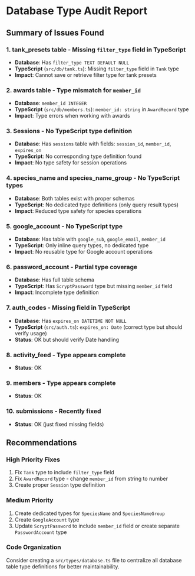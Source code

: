 # Database Type Audit Report

## Summary of Issues Found

### 1. **tank_presets table** - Missing `filter_type` field in TypeScript
- **Database**: Has `filter_type TEXT DEFAULT NULL`
- **TypeScript** (`src/db/tank.ts`): Missing `filter_type` field in `Tank` type
- **Impact**: Cannot save or retrieve filter type for tank presets

### 2. **awards table** - Type mismatch for `member_id`
- **Database**: `member_id INTEGER`
- **TypeScript** (`src/db/members.ts`): `member_id: string` in `AwardRecord` type
- **Impact**: Type errors when working with awards

### 3. **Sessions** - No TypeScript type definition
- **Database**: Has `sessions` table with fields: `session_id`, `member_id`, `expires_on`
- **TypeScript**: No corresponding type definition found
- **Impact**: No type safety for session operations

### 4. **species_name** and **species_name_group** - No TypeScript types
- **Database**: Both tables exist with proper schemas
- **TypeScript**: No dedicated type definitions (only query result types)
- **Impact**: Reduced type safety for species operations

### 5. **google_account** - No TypeScript type
- **Database**: Has table with `google_sub`, `google_email`, `member_id`
- **TypeScript**: Only inline query types, no dedicated type
- **Impact**: No reusable type for Google account operations

### 6. **password_account** - Partial type coverage
- **Database**: Has full table schema
- **TypeScript**: Has `ScryptPassword` type but missing `member_id` field
- **Impact**: Incomplete type definition

### 7. **auth_codes** - Missing field in TypeScript
- **Database**: Has `expires_on DATETIME NOT NULL`
- **TypeScript** (`src/auth.ts`): `expires_on: Date` (correct type but should verify usage)
- **Status**: OK but should verify Date handling

### 8. **activity_feed** - Type appears complete
- **Status**: OK

### 9. **members** - Type appears complete
- **Status**: OK

### 10. **submissions** - Recently fixed
- **Status**: OK (just fixed missing fields)

## Recommendations

### High Priority Fixes

1. Fix `Tank` type to include `filter_type` field
2. Fix `AwardRecord` type - change `member_id` from string to number
3. Create proper `Session` type definition

### Medium Priority

1. Create dedicated types for `SpeciesName` and `SpeciesNameGroup`
2. Create `GoogleAccount` type
3. Update `ScryptPassword` to include `member_id` field or create separate `PasswordAccount` type

### Code Organization

Consider creating a `src/types/database.ts` file to centralize all database table type definitions for better maintainability.